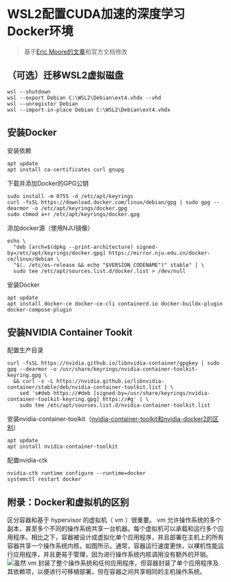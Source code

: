 # WSL2配置CUDA加速的深度学习Docker环境

> 基于[Eric Moore的文章](https://eric-gitta-moore.github.io/2023/full-stack-development-and-deep-learning-tensorflow-pytorch-gpu-acceleration-using-nvidia-docker-in-wsl2/)和官方文档修改

## （可选）迁移WSL2虚拟磁盘

```shell
wsl --shutdown
wsl --export Debian C:\WSL2\Debian\ext4.vhdx --vhd
wsl --unregister Debian
wsl --import-in-place Debian C:\WSL2\Debian\ext4.vhdx
```

## 安装Docker

安装依赖

```shell
apt update
apt install ca-certificates curl gnupg
```

下载并添加Docker的GPG公钥

```shell
sudo install -m 0755 -d /etc/apt/keyrings
curl -fsSL https://download.docker.com/linux/debian/gpg | sudo gpg --dearmor -o /etc/apt/keyrings/docker.gpg
sudo chmod a+r /etc/apt/keyrings/docker.gpg
```

添加docker源（使用NJU镜像）

```shell
echo \
  "deb [arch=$(dpkg --print-architecture) signed-by=/etc/apt/keyrings/docker.gpg] https://mirror.nju.edu.cn/docker-ce/linux/debian \
  "$(. /etc/os-release && echo "$VERSION_CODENAME")" stable" | \
  sudo tee /etc/apt/sources.list.d/docker.list > /dev/null
```

安装Docker

```shell
apt update
apt install docker-ce docker-ce-cli containerd.io docker-buildx-plugin docker-compose-plugin
```

## 安装NVIDIA Container Tookit

配置生产目录

```shell
curl -fsSL https://nvidia.github.io/libnvidia-container/gpgkey | sudo gpg --dearmor -o /usr/share/keyrings/nvidia-container-toolkit-keyring.gpg \
  && curl -s -L https://nvidia.github.io/libnvidia-container/stable/deb/nvidia-container-toolkit.list | \
    sed 's#deb https://#deb [signed-by=/usr/share/keyrings/nvidia-container-toolkit-keyring.gpg] https://#g' | \
    sudo tee /etc/apt/sources.list.d/nvidia-container-toolkit.list
```

安装nvidia-container-toolkit（[nvidia-container-toolkit和nvidia-docker2的区别](https://github.com/NVIDIA/nvidia-docker/issues/1268#issuecomment-632692949)）

```shell
apt update
apt install nvidia-container-toolkit 
```

配置nvidia-ctk

```shell
nvidia-ctk runtime configure --runtime=docker
systemctl restart docker
```

## 附录：Docker和虚拟机的区别

区分容器和基于 hypervisor 的虚拟机（ vm ）很重要。 vm 允许操作系统的多个副本，甚至多个不同的操作系统共享一台机器。每个虚拟机可以承载和运行多个应用程序。相比之下，容器被设计成虚拟化单个应用程序，并且部署在主机上的所有容器共享一个操作系统内核，如图所示。通常，容器运行速度更快，以裸机性能运行应用程序，并且更易于管理，因为进行操作系统内核调用没有额外的开销。
![虽然 vm 封装了整个操作系统和任何应用程序，但容器封装了单个应用程序及其依赖项，以便进行可移植部署，但在容器之间共享相同的主机操作系统。](/home/lenjis/MD/image/VM_vs_Docker.png)
